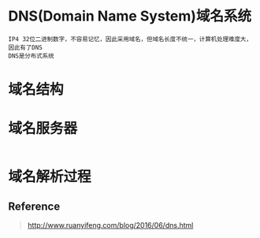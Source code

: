 # DNS(Domain Name System)域名系统

```text
IP4 32位二进制数字，不容易记忆，因此采用域名，但域名长度不统一，计算机处理难度大，因此有了DNS
DNS是分布式系统
```

# 域名结构



# 域名服务器

```text

```

# 域名解析过程
## Reference
> http://www.ruanyifeng.com/blog/2016/06/dns.html

```text

```

